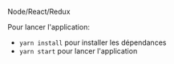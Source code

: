 Node/React/Redux

Pour lancer l'application:

- `yarn install` pour installer les dépendances
- `yarn start` pour lancer l'application
